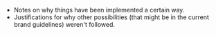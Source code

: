 - Notes on why things have been implemented a certain way.
- Justifications for why other possibilities (that might be in the current brand guidelines) weren't followed.

